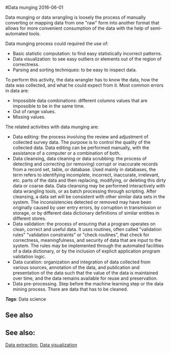 
#Data munging
2016-06-01

Data munging or data wrangling is loosely the process of manually converting or mapping data from one "raw" form into another format that allows for more convenient consumption of the data with the help of semi-automated tools.

Data munging process could required the use of:
* Basic statistic computation: to find easy statistically incorrect patterns.
* Data visualization: to see easy outliers or elements out of the region of correctness.
* Parsing and sorting techniques: to be easy to inspect data.

To perform this activity, the data wrangler has to know the data, how the data was collected, and what he could expect from it. Most common errors in data are:
* Impossible data combinations: different columns values that are impossible to be in the same time.
* Out of range values.
* Missing values.

The related activities with data munging are:
* Data editing: the process involving the review and adjustment of collected survey data. The purpose is to control the quality of the collected data. Data editing can be performed manually, with the assistance of a computer or a combination of both.
* Data cleansing, data cleaning or data scrubbing: the process of detecting and correcting (or removing) corrupt or inaccurate records from a record set, table, or database. Used mainly in databases, the term refers to identifying incomplete, incorrect, inaccurate, irrelevant, etc. parts of the data and then replacing, modifying, or deleting this dirty data or coarse data. Data cleansing may be performed interactively with data wrangling tools, or as batch processing through scripting. After cleansing, a data set will be consistent with other similar data sets in the system. The inconsistencies detected or removed may have been originally caused by user entry errors, by corruption in transmission or storage, or by different data dictionary definitions of similar entities in different stores.
* Data validation: the process of ensuring that a program operates on clean, correct and useful data. It uses routines, often called "validation rules" "validation constraints" or "check routines", that check for correctness, meaningfulness, and security of data that are input to the system. The rules may be implemented through the automated facilities of a data dictionary, or by the inclusion of explicit application program validation logic.
* Data curation: organization and integration of data collected from various sources, annotation of the data, and publication and presentation of the data such that the value of the data is maintained over time, and the data remains available for reuse and preservation.
* Data pre-processing. Step before the machine learning step or the data mining process. There are data that has to be cleaned.

***Tags***: Data science

## See also
## See also:
[Data extraction](/data_extraction), [Data visualization](/data_visualization)

